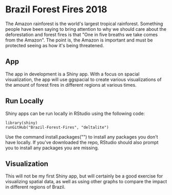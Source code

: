 # Brazil Forest Fires 2018
The Amazon rainforest is the world's largest tropical rainforest. Something people have been saying to bring attention to why we should care about the deforestation and forest fires is that "One in five breaths we take comes from the Amazon". The point is, the Amazon is important and must be protected seeing as how it's being threatened.

## App
The app in development is a Shiny app. With a focus on spacial visualization, the app will use ggspacial to create various visualizations of the amount of forest fires in different regions at various times.

## Run Locally
Shiny apps can be run locally in RStudio using the following code:

```
library(shiny)
runGitHub("Brazil-Forest-Fires", "deltalite")
```

Use the command install.packages("<package name>") to install any packages you don't have locally. If you've downloaded the repo, RStudio should also prompt you to install any packages you are missing.

## Visualization
This will not be my first Shiny app, but will certainly be a good exercise for visualizing spatial data, as well as using other graphs to compare the impact in different regions of Brazil. 